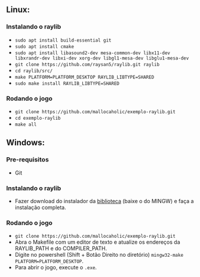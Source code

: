
## Linux:
### Instalando o raylib

- `sudo apt install build-essential git`
- `sudo apt install cmake`
- `sudo apt install libasound2-dev mesa-common-dev libx11-dev libxrandr-dev libxi-dev xorg-dev libgl1-mesa-dev libglu1-mesa-dev`
- `git clone https://github.com/raysan5/raylib.git raylib`
- `cd raylib/src/`
- `make PLATFORM=PLATFORM_DESKTOP RAYLIB_LIBTYPE=SHARED`
- `sudo make install RAYLIB_LIBTYPE=SHARED`
### Rodando o jogo

- `git clone https://github.com/mallocaholic/exemplo-raylib.git`
- `cd exemplo-raylib`
- `make all` 

## Windows:

### Pre-requisitos

* Git

### Instalando o raylib

- Fazer download do instalador da [biblioteca](https://raysan5.itch.io/raylib/purchase?popup=1) (baixe o do MINGW) e faça a instalação completa. 

### Rodando o jogo

- `git clone https://github.com/mallocaholic/exemplo-raylib.git`
- Abra o Makefile com um editor de texto e atualize os endereços da RAYLIB_PATH e do COMPILER_PATH.
- Digite no powershell (Shift + Botão Direito no diretório)  `mingw32-make PLATFORM=PLATFORM_DESKTOP`.
- Para abrir o jogo, execute o `.exe`.